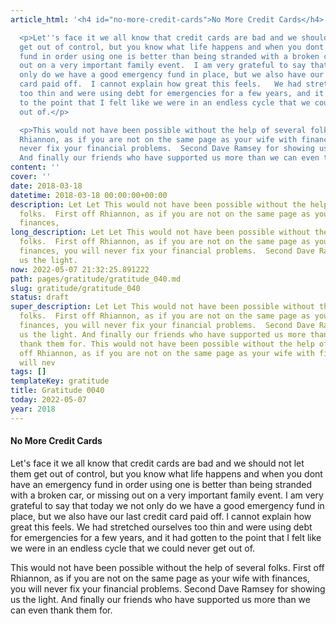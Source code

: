 ```yaml
---
article_html: '<h4 id="no-more-credit-cards">No More Credit Cards</h4>

  <p>Let''s face it we all know that credit cards are bad and we should not let them
  get out of control, but you know what life happens and when you dont have an emergency
  fund in order using one is better than being stranded with a broken car, or missing
  out on a very important family event.  I am very grateful to say that today we not
  only do we have a good emergency fund in place, but we also have our last credit
  card paid off.  I cannot explain how great this feels.   We had stretched ourselves
  too thin and were using debt for emergencies for a few years, and it had gotten
  to the point that I felt like we were in an endless cycle that we could never get
  out of.</p>

  <p>This would not have been possible without the help of several folks.  First off
  Rhiannon, as if you are not on the same page as your wife with finances, you will
  never fix your financial problems.  Second Dave Ramsey for showing us the light.
  And finally our friends who have supported us more than we can even thank them for.</p>'
content: ''
cover: ''
date: 2018-03-18
datetime: 2018-03-18 00:00:00+00:00
description: Let Let This would not have been possible without the help of several
  folks.  First off Rhiannon, as if you are not on the same page as your wife with
  finances,
long_description: Let Let This would not have been possible without the help of several
  folks.  First off Rhiannon, as if you are not on the same page as your wife with
  finances, you will never fix your financial problems.  Second Dave Ramsey for showing
  us the light.
now: 2022-05-07 21:32:25.891222
path: pages/gratitude/gratitude_040.md
slug: gratitude/gratitude_040
status: draft
super_description: Let Let This would not have been possible without the help of several
  folks.  First off Rhiannon, as if you are not on the same page as your wife with
  finances, you will never fix your financial problems.  Second Dave Ramsey for showing
  us the light. And finally our friends who have supported us more than we can even
  thank them for. This would not have been possible without the help of several folks.  First
  off Rhiannon, as if you are not on the same page as your wife with finances, you
  will nev
tags: []
templateKey: gratitude
title: Gratitude 0040
today: 2022-05-07
year: 2018
---
```


#### No More Credit Cards

Let's face it we all know that credit cards are bad and we should not let them get out of control, but you know what life happens and when you dont have an emergency fund in order using one is better than being stranded with a broken car, or missing out on a very important family event.  I am very grateful to say that today we not only do we have a good emergency fund in place, but we also have our last credit card paid off.  I cannot explain how great this feels.   We had stretched ourselves too thin and were using debt for emergencies for a few years, and it had gotten to the point that I felt like we were in an endless cycle that we could never get out of.


This would not have been possible without the help of several folks.  First off Rhiannon, as if you are not on the same page as your wife with finances, you will never fix your financial problems.  Second Dave Ramsey for showing us the light. And finally our friends who have supported us more than we can even thank them for.
